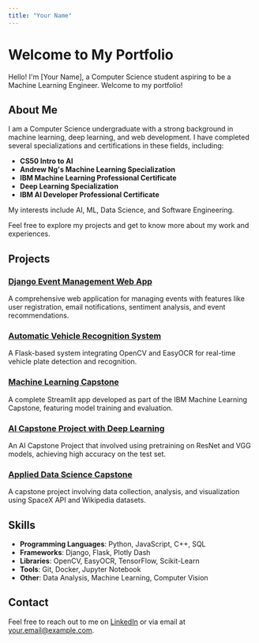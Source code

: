 ```yaml
---
title: "Your Name"
---
```


# Welcome to My Portfolio

Hello! I'm [Your Name], a Computer Science student aspiring to be a Machine Learning Engineer. Welcome to my portfolio!

## About Me

I am a Computer Science undergraduate with a strong background in machine learning, deep learning, and web development. I have completed several specializations and certifications in these fields, including:

- **CS50 Intro to AI**
- **Andrew Ng's Machine Learning Specialization**
- **IBM Machine Learning Professional Certificate**
- **Deep Learning Specialization**
- **IBM AI Developer Professional Certificate**

My interests include AI, ML, Data Science, and Software Engineering.

Feel free to explore my projects and get to know more about my work and experiences.

## Projects

### [Django Event Management Web App](https://github.com/yourusername/django-event-management)
A comprehensive web application for managing events with features like user registration, email notifications, sentiment analysis, and event recommendations.

### [Automatic Vehicle Recognition System](https://github.com/yourusername/vehicle-recognition)
A Flask-based system integrating OpenCV and EasyOCR for real-time vehicle plate detection and recognition.

### [Machine Learning Capstone](https://github.com/yourusername/machine-learning-capstone)
A complete Streamlit app developed as part of the IBM Machine Learning Capstone, featuring model training and evaluation.

### [AI Capstone Project with Deep Learning](https://github.com/yourusername/ai-capstone-deep-learning)
An AI Capstone Project that involved using pretraining on ResNet and VGG models, achieving high accuracy on the test set.

### [Applied Data Science Capstone](https://github.com/yourusername/applied-data-science-capstone)
A capstone project involving data collection, analysis, and visualization using SpaceX API and Wikipedia datasets.

## Skills

- **Programming Languages**: Python, JavaScript, C++, SQL
- **Frameworks**: Django, Flask, Plotly Dash
- **Libraries**: OpenCV, EasyOCR, TensorFlow, Scikit-Learn
- **Tools**: Git, Docker, Jupyter Notebook
- **Other**: Data Analysis, Machine Learning, Computer Vision

## Contact

Feel free to reach out to me on [LinkedIn](https://www.linkedin.com/in/yourprofile) or via email at your.email@example.com.
